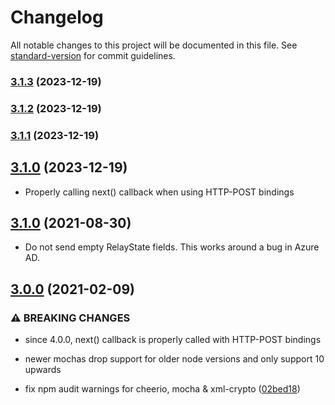 # Changelog

All notable changes to this project will be documented in this file. See [standard-version](https://github.com/conventional-changelog/standard-version) for commit guidelines.

### [3.1.3](https://github.com/auth0/samlp-logout/compare/v3.1.2...v3.1.3) (2023-12-19)

### [3.1.2](https://github.com/auth0/samlp-logout/compare/v3.1.1...v3.1.2) (2023-12-19)

### [3.1.1](https://github.com/auth0/samlp-logout/compare/v3.1.0...v3.1.1) (2023-12-19)

## [3.1.0](https://github.com/auth0/samlp-logout/compare/v3.1.0...v4.0.0) (2023-12-19)

- Properly calling next() callback when using HTTP-POST bindings

## [3.1.0](https://github.com/auth0/samlp-logout/compare/v3.0.0...v3.1.0) (2021-08-30)

- Do not send empty RelayState fields. This works around a bug in Azure AD.

## [3.0.0](https://github.com/auth0/samlp-logout/compare/v2.3.3...v3.0.0) (2021-02-09)

### ⚠ BREAKING CHANGES

- since 4.0.0, next() callback is properly called with HTTP-POST bindings

- newer mochas drop support for older node versions and only support 10 upwards

- fix npm audit warnings for cheerio, mocha & xml-crypto ([02bed18](https://github.com/auth0/samlp-logout/commit/02bed1893d44879e8a1ed306dd1d460df4d6554f))
